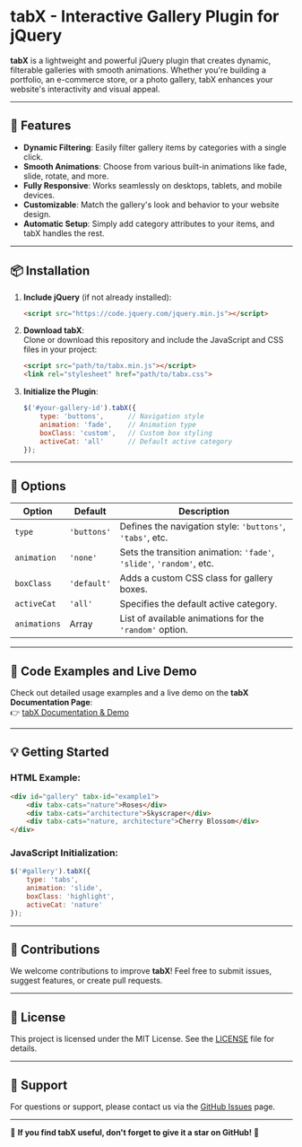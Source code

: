 # tabX - Interactive Gallery Plugin for jQuery

**tabX** is a lightweight and powerful jQuery plugin that creates dynamic, filterable galleries with smooth animations. Whether you're building a portfolio, an e-commerce store, or a photo gallery, tabX enhances your website's interactivity and visual appeal.  

---

## 🚀 Features  

- **Dynamic Filtering**: Easily filter gallery items by categories with a single click.  
- **Smooth Animations**: Choose from various built-in animations like fade, slide, rotate, and more.  
- **Fully Responsive**: Works seamlessly on desktops, tablets, and mobile devices.  
- **Customizable**: Match the gallery's look and behavior to your website design.  
- **Automatic Setup**: Simply add category attributes to your items, and tabX handles the rest.  

---

## 📦 Installation  

1. **Include jQuery** (if not already installed):  
   ```html
   <script src="https://code.jquery.com/jquery.min.js"></script>
   ```

2. **Download tabX**:  
   Clone or download this repository and include the JavaScript and CSS files in your project:  
   ```html
   <script src="path/to/tabx.min.js"></script>
   <link rel="stylesheet" href="path/to/tabx.css">
   ```

3. **Initialize the Plugin**:  
   ```javascript
   $('#your-gallery-id').tabX({
       type: 'buttons',      // Navigation style
       animation: 'fade',    // Animation type
       boxClass: 'custom',   // Custom box styling
       activeCat: 'all'      // Default active category
   });
   ```

---

## 🚠 Options  

| Option       | Default     | Description                                                                 |
|--------------|-------------|-----------------------------------------------------------------------------|
| `type`       | `'buttons'` | Defines the navigation style: `'buttons'`, `'tabs'`, etc.                   |
| `animation`  | `'none'`    | Sets the transition animation: `'fade'`, `'slide'`, `'random'`, etc.        |
| `boxClass`   | `'default'` | Adds a custom CSS class for gallery boxes.                                  |
| `activeCat`  | `'all'`     | Specifies the default active category.                                      |
| `animations` | Array       | List of available animations for the `'random'` option.                    |

---

## 🔗 Code Examples and Live Demo  

Check out detailed usage examples and a live demo on the **tabX Documentation Page**:  
👉 [tabX Documentation & Demo](https://phploaded.github.io/tabX/)  

---

## 💡 Getting Started  

### HTML Example:  
```html
<div id="gallery" tabx-id="example1">
    <div tabx-cats="nature">Roses</div>
    <div tabx-cats="architecture">Skyscraper</div>
    <div tabx-cats="nature, architecture">Cherry Blossom</div>
</div>
```

### JavaScript Initialization:  
```javascript
$('#gallery').tabX({
    type: 'tabs',
    animation: 'slide',
    boxClass: 'highlight',
    activeCat: 'nature'
});
```

---

## 🧹 Contributions  

We welcome contributions to improve **tabX**! Feel free to submit issues, suggest features, or create pull requests.  

---

## 📜 License  

This project is licensed under the MIT License. See the [LICENSE](./LICENSE) file for details.  

---

## 📮 Support  

For questions or support, please contact us via the [GitHub Issues](https://github.com/phploaded/tabX/issues) page.  

---  

🌟 **If you find tabX useful, don't forget to give it a star on GitHub!** 🌟

